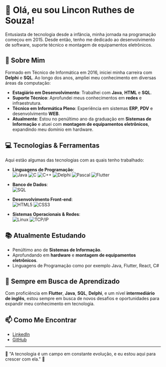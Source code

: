 # 👋 Olá, eu sou Lincon Ruthes de Souza!

Entusiasta de tecnologia desde a infância, minha jornada na programação começou em 2015. Desde então, tenho me dedicado ao desenvolvimento de software, suporte técnico e montagem de equipamentos eletrônicos.

## 🚀 Sobre Mim
Formado em Técnico de Informática em 2016, iniciei minha carreira com **Delphi** e **SQL**. Ao longo dos anos, ampliei meu conhecimento em diversas áreas da computação:

- **Estagiário em Desenvolvimento**: Trabalhei com **Java**, **HTML** e **SQL**.
- **Suporte Técnico**: Aprofundei meus conhecimentos em **redes** e infraestrutura.
- **Técnico em Informática Pleno**: Experiência em sistemas **ERP**, **PDV** e desenvolvimento **WEB**.
- **Atualmente**: Estou no penúltimo ano da graduação em **Sistemas de Informação** e atuei com **montagem de equipamentos eletrônicos**, expandindo meu domínio em hardware.

## 💻 Tecnologias & Ferramentas
Aqui estão algumas das tecnologias com as quais tenho trabalhado:

- **Linguagens de Programação**:  
  ![Java](https://img.shields.io/badge/-Java-007396?style=flat&logo=java&logoColor=white) 
  ![C](https://img.shields.io/badge/-C-A8B9CC?style=flat&logo=c&logoColor=white) 
  ![C++](https://img.shields.io/badge/-C++-00599C?style=flat&logo=c%2B%2B&logoColor=white) 
  ![Delphi](https://img.shields.io/badge/-Delphi-EE1F35?style=flat&logo=delphi&logoColor=white) 
  ![Pascal](https://img.shields.io/badge/-Pascal-0095D5?style=flat)
  ![Flutter](https://img.shields.io/badge/-Flutter-02569B?style=flat&logo=flutter&logoColor=white)

- **Banco de Dados**:  
  ![SQL](https://img.shields.io/badge/-SQL-4479A1?style=flat&logo=MySQL&logoColor=white)

- **Desenvolvimento Front-end**:  
  ![HTML5](https://img.shields.io/badge/-HTML5-E34F26?style=flat&logo=html5&logoColor=white) 
  ![CSS3](https://img.shields.io/badge/-CSS3-1572B6?style=flat&logo=css3&logoColor=white)

- **Sistemas Operacionais & Redes**:  
  ![Linux](https://img.shields.io/badge/-Linux-FCC624?style=flat&logo=linux&logoColor=black) 
  ![TCP/IP](https://img.shields.io/badge/-TCP/IP-009639?style=flat)

## 📚 Atualmente Estudando
- Penúltimo ano de **Sistemas de Informação**.
- Aprofundando em **hardware** e **montagem de equipamentos eletrônicos**.
- Linguagens de Programação como por exemplo Java, Flutter, React, C#

## 🌱 Sempre em Busca de Aprendizado
Com proficiência em **Flutter**, **Java**, **SQL**, **Delphi**, e um nível **intermediário de inglês**, estou sempre em busca de novos desafios e oportunidades para expandir meu conhecimento em tecnologia.

## 📫 Como Me Encontrar
- [LinkedIn](https://www.linkedin.com/in/lincon-ruthes/)  
- [GitHub](https://github.com/linconrsouza)

---

🎯 "A tecnologia é um campo em constante evolução, e eu estou aqui para crescer com ela." 🚀
